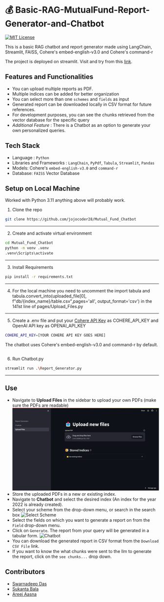 # 💰 Basic-RAG-MutualFund-Report-Generator-and-Chatbot

[![MIT License](https://img.shields.io/badge/License-MIT-green.svg)](https://choosealicense.com/licenses/mit/)
 
This is a basic RAG chatbot and report generator made using LangChain, Streamlit, FAISS, Cohere's embed-english-v3.0 and Cohere's command-r

The project is deployed on streamlit. Visit and try from this [link](https://chatfunds.streamlit.app/).

## Features and Functionalities
- You can upload multiple reports as PDF.
- Multiple indices can be added for better organization
- You can select more than one `schemes` and `fields` as input
- Generated report can be downloaded locally in CSV format for future references.
- For development purposes, you can see the chunks retrieved from the vector database for the specific query
- *Additional Feature* : There is a Chatbot as an option to generate your own personalized queries.

## Tech Stack
- Language : `Python`
- Libraries and Frameworks : `LangChain`, `PyPdf`, `Tabula`, `Streamlit`, `Pandas`
- Models: Cohere's `embed-english-v3.0` and `command-r`
- Database: `FAISS` Vector Database

## Setup on Local Machine

Worked with Python 3.11 anything above will probably work.

1. Clone the repo

 ```sh
 git clone https://github.com/jojocoder28/Mutual_Fund_Chatbot
 ```
 ---
2. Create and activate virtual environment
```sh
cd Mutual_Fund_Chatbot
python -m venv .venv
.venv\Scripts\activate
```
---
 3. Install Requirements

 ```sh
pip install -r requirements.txt
```
---

4. For the local machine you need to uncomment the import tabula and tabula.convert_into(uploaded_file[0], f"db/{index_name}/table.csv",pages='all', output_format='csv') in the 141st line of pages/Upload_Files.py

---

5. Create a .env file and put your [Cohere API Key](https://dashboard.cohere.com/api-keys) as COHERE_API_KEY and OpenAI API key as OPENAI_API_KEY

```sh
COHERE_API_KEY=[YOUR COHERE API KEY GOES HERE]
```

The chatbot uses Cohere's embed-english-v3.0 and command-r by default.

##
6. Run Chatbot.py

```sh
streamlit run .\Report_Generator.py
```

---
## Use

- Navigate to **Upload Files** in the sidebar to upload your own PDFs (make sure the PDFs are readable)
![Upload](image/upload_Files.png)
- Store the uploaded PDFs in a new or existing index.
- Navigate to **Chatbot** and select the desired index (An index for the year 2022 is already created).
- Select your scheme from the drop-down menu, or search in the search box
![Select Scheme](image/scheme_sel.png)
- Select the fields on which you want to generate a report on from the `Field` drop-down menu.
- Click on `Generate`. The report from your query will be generated in a tabular form.
![Chatbot](images/report.png)
- You can download the generated report in CSV format from the `Download CSV File` link.
- If you want to know the what chunks were sent to the llm to generate the report, click on the `see chunks...` drop down.


## Contributors

- [Swarnadeep Das](https://github.com/jojocoder28)
- [Sukanta Bala](https://github.com/su1nta) 
- [Areej Aasna](https://github.com/areejaasna) 
